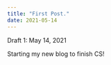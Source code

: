 ```yaml
---
title: "First Post."
date: 2021-05-14
---
```



Draft 1: May 14, 2021

Starting my new blog to finish CS!


